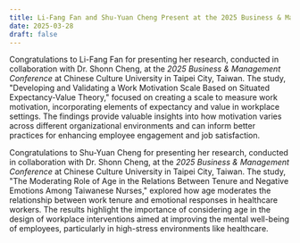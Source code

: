 ```yaml
---
title: Li-Fang Fan and Shu-Yuan Cheng Present at the 2025 Business & Management Conference
date: 2025-03-28
draft: false
---
```


Congratulations to Li-Fang Fan for presenting her research, conducted in collaboration with Dr. Shonn Cheng, at the *2025 Business & Management Conference* at Chinese Culture University in Taipei City, Taiwan. The study, "Developing and Validating a Work Motivation Scale Based on Situated Expectancy-Value Theory," focused on creating a scale to measure work motivation, incorporating elements of expectancy and value in workplace settings. The findings provide valuable insights into how motivation varies across different organizational environments and can inform better practices for enhancing employee engagement and job satisfaction.

Congratulations to Shu-Yuan Cheng for presenting her research, conducted in collaboration with Dr. Shonn Cheng, at the *2025 Business & Management Conference* at Chinese Culture University in Taipei City, Taiwan. The study, "The Moderating Role of Age in the Relations Between Tenure and Negative Emotions Among Taiwanese Nurses," explored how age moderates the relationship between work tenure and emotional responses in healthcare workers. The results highlight the importance of considering age in the design of workplace interventions aimed at improving the mental well-being of employees, particularly in high-stress environments like healthcare.